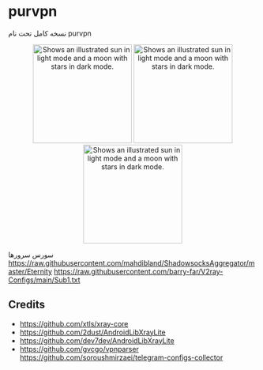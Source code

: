 # purvpn
نسخه کامل تحت نام purvpn
<center>
  <picture>
   <img alt="Shows an illustrated sun in light mode and a moon with stars in dark mode." src="https://github.com/davudsedft/purvpn/blob/main/links/aa.png" width="200px"  >
</picture>
 <picture>
   <img alt="Shows an illustrated sun in light mode and a moon with stars in dark mode." src="https://github.com/davudsedft/purvpn/blob/main/links/cc.png" width="200px"  >
</picture>
 <picture>
   <img alt="Shows an illustrated sun in light mode and a moon with stars in dark mode." src="https://github.com/davudsedft/purvpn/blob/main/links/cc.jpg" width="200px"  >
</picture>
</center>



سورس سرورها
https://raw.githubusercontent.com/mahdibland/ShadowsocksAggregator/master/Eternity
https://raw.githubusercontent.com/barry-far/V2ray-Configs/main/Sub1.txt





## Credits
- https://github.com/xtls/xray-core
- https://github.com/2dust/AndroidLibXrayLite
- https://github.com/dev7dev/AndroidLibXrayLite
- https://github.com/gvcgo/vpnparser
https://github.com/soroushmirzaei/telegram-configs-collector

